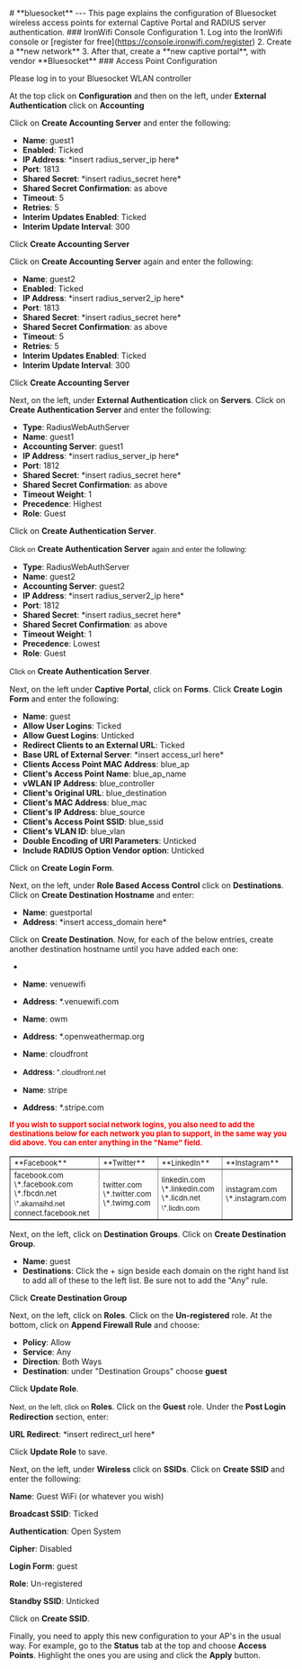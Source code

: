 \# \*\*bluesocket\*\* --- This page explains the configuration of Bluesocket wireless access points for external Captive Portal and RADIUS server authentication. ### IronWifi Console Configuration 1. Log into the IronWifi console or \[register for free\](https://console.ironwifi.com/register) 2. Create a \*\*new network\*\* 3. After that, create a \*\*new captive portal\*\*, with vendor \*\*Bluesocket\*\* ### Access Point Configuration

<div class="article__body markdown" itemprop="articleBody">Please log in to your Bluesocket WLAN controller

At the top click on **Configuration** and then on the left, under **External Authentication** click on **Accounting**

Click on **Create Accounting Server** and enter the following:

- **Name**<span>: guest1</span>
- **Enabled**<span>: Ticked</span>
- **IP Address**<span>: \*insert radius\_server\_ip here\*</span>
- **Port**<span>: 1813</span>
- **Shared Secret**<span>: \*insert radius\_secret here\*</span>
- **Shared Secret Confirmation**<span>: as above</span>
- **Timeout**<span>: 5</span>
- **Retries**<span>: 5</span>
- **Interim Updates Enabled**<span>: Ticked</span>
- **Interim Update Interval**<span>: 300</span>

Click **Create Accounting Server**

Click on **Create Accounting Server** again and enter the following:

- **Name**<span>: guest2</span>
- **Enabled**<span>: Ticked</span>
- **IP Address**<span>: \*insert radius\_server2\_ip here\*</span>
- **Port**<span>: 1813</span>
- **Shared Secret**<span>: \*insert radius\_secret here\*</span>
- **Shared Secret Confirmation**<span>: as above</span>
- **Timeout**<span>: 5</span>
- **Retries**<span>: 5</span>
- **Interim Updates Enabled**<span>: Ticked</span>
- **Interim Update Interval**<span>: 300</span>

Click **Create Accounting Server**

Next, on the left, under **External Authentication** click on **Servers**. Click on **Create Authentication Server** and enter the following:

- **Type**<span>: RadiusWebAuthServer</span>
- **Name**<span>: guest1</span>
- <span>**Accounting Server**</span><span>: guest1</span>
- **IP Address**<span>: \*insert radius\_server\_ip here\*</span>
- **Port**<span>: 1812</span>
- **Shared Secret**<span>: \*insert radius\_secret here\*</span>
- **Shared Secret Confirmation**<span>: as above</span>
- **Timeout Weight**<span>: 1</span>
- **Precedence**<span>: Highest</span>
- **Role**: Guest

Click on **Create Authentication Server**.

<span style="font-family: 'Helvetica Neue', Helvetica, Arial, sans-serif; font-size: 13px;">Click on </span>**Create Authentication Server**<span style="font-family: 'Helvetica Neue', Helvetica, Arial, sans-serif; font-size: 13px;"> again and enter the following:</span>

- **Type**<span>: RadiusWebAuthServer</span>
- **Name**<span>: guest2</span>
- <span>**Accounting Server**</span><span>: guest2</span>
- **IP Address**<span>: \*insert radius\_server2\_ip here\*</span>
- **Port**<span>: 1812</span>
- **Shared Secret**<span>: \*insert radius\_secret here\*</span>
- **Shared Secret Confirmation**<span>: as above</span>
- **Timeout Weight**<span>: 1</span>
- **Precedence**<span>: Lowest</span>
- **Role**: Guest

<span style="font-family: 'Helvetica Neue', Helvetica, Arial, sans-serif; font-size: 13px;">Click on </span>**Create Authentication Server**<span style="font-family: 'Helvetica Neue', Helvetica, Arial, sans-serif; font-size: 13px;">.</span>

<span>  
</span>

Next, on the left under **Captive Portal**, click on **Forms**. Click **Create Login Form** and enter the following:

- **Name**<span>: guest</span>
- **Allow User Logins**<span>: Ticked</span>
- **Allow Guest Logins**<span>: Unticked</span>
- **Redirect Clients to an External URL**<span>: Ticked</span>
- **Base URL of External Server**<span>: \*insert access\_url here\*</span>
- **Clients Access Point MAC Address**<span>: blue\_ap</span>
- **Client's Access Point Name**<span>: blue\_ap\_name</span>
- **vWLAN IP Address**<span>: blue\_controller</span>
- **Client's Original URL**<span>: blue\_destination</span>
- **Client's MAC Address**<span>: blue\_mac</span>
- **Client's IP Address**<span>: blue\_source</span>
- **Client's Access Point SSID**<span>: blue\_ssid</span>
- **Client's VLAN ID**<span>: blue\_vlan</span>
- **Double Encoding of URI Parameters**<span>: Unticked</span>
- **Include RADIUS Option Vendor option**<span>: Unticked</span>

Click on **Create Login Form**.

Next, on the left, under **Role Based Access Control** click on **Destinations**. Click on **Create Destination Hostname** and enter:

- **Name**<span>: guestportal</span>
- **Address**<span>: \*insert access\_domain here\*</span>

Click on **Create Destination**. Now, for each of the below entries, create another destination hostname until you have added each one:

- 
- **Name**<span>: venuewifi</span>
- **Address**<span>: \*.venuewifi.com  
      
    </span>
- **Name**<span>: owm</span>
- **Address**<span>: \*.openweathermap.org  
      
    </span>
- **Name**<span>: cloudfront</span>
- <span style="font-size: 13px;">**Address**: <span style="font-family: 'Helvetica Neue', Helvetica, Arial, sans-serif, 'Helvetica Neue', Helvetica, Arial, sans-serif;">\*.cloudfront.net</span>  
    </span>
- <span style="font-size: 13px;">**Name**: stripe</span>
- **Address**<span>: \*.stripe.com  
    </span>

**<span style="font-size: 13px; color: rgb(255, 0, 0);">If you wish to support social network logins, you also need to add the destinations below for each network you plan to support, in the same way you did above. You can enter anything in the "Name" field.</span>**

<table border="1" cellpadding="0" cellspacing="0" id="table30325"><tbody style="font-size: 13px;"><tr style="font-size: 13px;"><td>**Facebook**</td><td>**Twitter**</td><td>**LinkedIn**</td><td>**Instagram**</td></tr><tr style="font-size: 13px;"><td style=""><span style="font-size: 13px;">facebook.com</span>  
<span class="current">\*.facebook.com</span>  
<span class="current">\*.fbcdn.net</span>  
<span style="font-size: 13px; font-family: 'Helvetica Neue', Helvetica, Arial, sans-serif;">\*.akamaihd.net</span>  
<span style="font-size: 13px;">connect.facebook.net</span><span style="font-size: 13px;">  
</span>  
</td><td style=""><span style="font-size: 13px;">twitter.com</span>  
<span class="current">\*.twitter.com</span>  
<span class="current">\*.twimg.com</span><span>  
</span>  
</td><td style=""><span style="font-size: 13px;">linkedin.com</span>  
<span>\*.linkedin.com</span>  
<span>\*.licdn.net</span>  
<span style="font-size: 13px; font-family: 'Helvetica Neue', Helvetica, Arial, sans-serif;">\*.licdn.com</span>  
  
</td><td class="current"><span style="font-size: 13px;">instagram.com</span>  
<span>\*.instagram.com</span>  
</td></tr></tbody></table>

Next, on the left, click on **Destination Groups**. Click on **Create Destination Group**.

- **Name**<span>: guest</span>
- **Destinations**<span>: Click the + sign beside each domain on the right hand list to add all of these to the left list. Be sure not to add the "Any" rule.</span>

Click **Create Destination Group**

Next, on the left, click on **Roles**. Click on the **Un-registered** role. At the bottom, click on **Append Firewall Rule** and choose:

- **Policy**<span>: Allow</span>
- **Service**<span>: Any</span>
- **Direction**<span>: Both Ways</span>
- **Destination**<span>: under "Destination Groups" choose </span>**guest**

Click **Update Role**.

<span style="font-family: 'Helvetica Neue', Helvetica, Arial, sans-serif; font-size: 13px;">Next, on the left, click on </span>**Roles**. Click on the **Guest** role. Under the **Post Login Redirection** section, enter:

**URL Redirect**: \*insert redirect\_url here\*

Click **Update Role** to save.

Next, on the left, under **Wireless** click on **SSIDs**. Click on **Create SSID** and enter the following:

**Name**: Guest WiFi (or whatever you wish)

**Broadcast SSID**: Ticked

**Authentication**: Open System

**Cipher**: Disabled

**Login Form**: guest

**Role**: Un-registered

**Standby SSID**: Unticked

Click on **Create SSID**.

Finally, you need to apply this new configuration to your AP's in the usual way. For example, go to the **Status** tab at the top and choose **Access Points**. Highlight the ones you are using and click the **Apply** button.

</div>